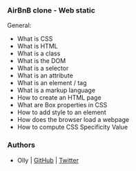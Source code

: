 
### AirBnB clone - Web static

General:

- What is CSS
- What is HTML
- What is a class
- What is the DOM
- What is a selector
- What is an attribute
- What is an element / tag
- What is a markup language
- How to create an HTML page
- What are Box properties in CSS
- How to add style to an element
- How does the browser load a webpage
- How to compute CSS Specificity Value


### Authors
* Olly | [GitHub](https://github.com/ollyimanishimwe) | [Twitter](https://twitter.com/ollyImanishimwe)